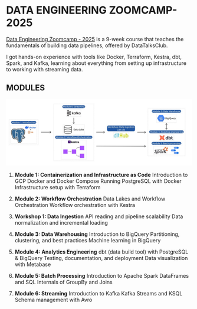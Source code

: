 # DATA ENGINEERING ZOOMCAMP-2025

[Data Engineering Zoomcamp - 2025](https://github.com/DataTalksClub/data-engineering-zoomcamp) is a 9-week course that teaches the fundamentals of building data pipelines, offered by DataTalksClub. 

I got hands-on experience with tools like Docker, Terraform, Kestra, dbt, Spark, and Kafka, learning about everything from setting up infrastructure to working with streaming data.

## MODULES

![Pipeline Architecture](arch_v4_workshops.jpg)

1. **Module 1: Containerization and Infrastructure as Code**
    Introduction to GCP
    Docker and Docker Compose
    Running PostgreSQL with Docker
    Infrastructure setup with Terraform

2. **Module 2: Workflow Orchestration**
    Data Lakes and Workflow Orchestration
    Workflow orchestration with Kestra

3. **Workshop 1: Data Ingestion**
    API reading and pipeline scalability
    Data normalization and incremental loading

4. **Module 3: Data Warehousing**
    Introduction to BigQuery
    Partitioning, clustering, and best practices
    Machine learning in BigQuery

5. **Module 4: Analytics Engineering**
    dbt (data build tool) with PostgreSQL & BigQuery
    Testing, documentation, and deployment
    Data visualization with Metabase

6. **Module 5: Batch Processing**
    Introduction to Apache Spark
    DataFrames and SQL
    Internals of GroupBy and Joins

7. **Module 6: Streaming**
    Introduction to Kafka
    Kafka Streams and KSQL
    Schema management with Avro